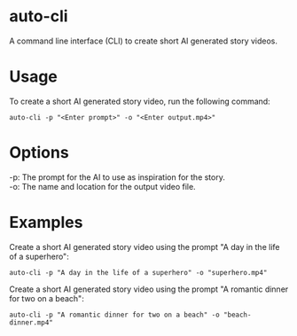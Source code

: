 # auto-cli

A command line interface (CLI) to create short AI generated story videos.

# Usage

To create a short AI generated story video, run the following command:

```
auto-cli -p "<Enter prompt>" -o "<Enter output.mp4>"
```

# Options

-p: The prompt for the AI to use as inspiration for the story.<br>
-o: The name and location for the output video file.

# Examples

Create a short AI generated story video using the prompt "A day in the life of a superhero":

```
auto-cli -p "A day in the life of a superhero" -o "superhero.mp4"
```

Create a short AI generated story video using the prompt "A romantic dinner for two on a beach":

```
auto-cli -p "A romantic dinner for two on a beach" -o "beach-dinner.mp4"
```
